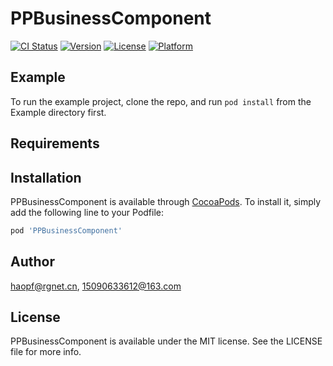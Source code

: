 # PPBusinessComponent

[![CI Status](https://img.shields.io/travis/haopf@rgnet.cn/PPBusinessComponent.svg?style=flat)](https://travis-ci.org/haopf@rgnet.cn/PPBusinessComponent)
[![Version](https://img.shields.io/cocoapods/v/PPBusinessComponent.svg?style=flat)](https://cocoapods.org/pods/PPBusinessComponent)
[![License](https://img.shields.io/cocoapods/l/PPBusinessComponent.svg?style=flat)](https://cocoapods.org/pods/PPBusinessComponent)
[![Platform](https://img.shields.io/cocoapods/p/PPBusinessComponent.svg?style=flat)](https://cocoapods.org/pods/PPBusinessComponent)

## Example

To run the example project, clone the repo, and run `pod install` from the Example directory first.

## Requirements

## Installation

PPBusinessComponent is available through [CocoaPods](https://cocoapods.org). To install
it, simply add the following line to your Podfile:

```ruby
pod 'PPBusinessComponent'
```

## Author

haopf@rgnet.cn, 15090633612@163.com

## License

PPBusinessComponent is available under the MIT license. See the LICENSE file for more info.
